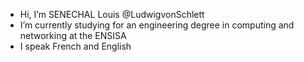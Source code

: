 - Hi, I’m SENECHAL Louis @LudwigvonSchlett
- I’m currently studying for an engineering degree in computing and networking at the ENSISA
- I speak French and English

<!---
LudwigvonSchlett/LudwigvonSchlett is a ✨ special ✨ repository because its `README.md` (this file) appears on your GitHub profile.
You can click the Preview link to take a look at your changes.
--->
